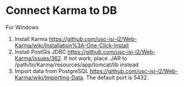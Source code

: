 # Connect Karma to DB
For Windows
1) Install Karma https://github.com/usc-isi-i2/Web-Karma/wiki/Installation%3A-One-Click-Install
2) Install PostGis JDBC https://github.com/usc-isi-i2/Web-Karma/issues/362. If not work, place .JAR to /path/to/Karma/resources/app/tomcat/lib instead
3) Import data from PostgreSQL https://github.com/usc-isi-i2/Web-Karma/wiki/Importing-Data. The default port is 5432.
